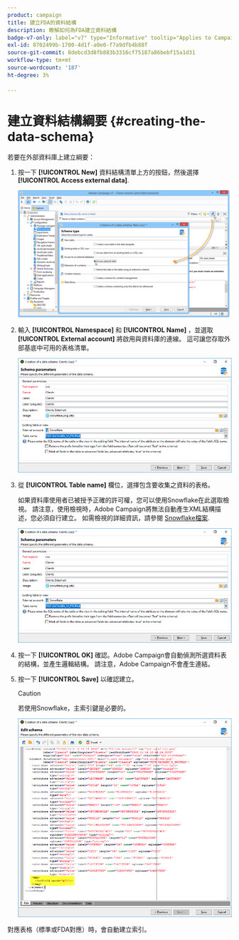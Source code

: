 ```yaml
---
product: campaign
title: 建立FDA的資料結構
description: 瞭解如何為FDA建立資料結構
badge-v7-only: label="v7" type="Informative" tooltip="Applies to Campaign Classic v7 only"
exl-id: 8702499b-1700-4d1f-a0e0-f7a9dfb4b88f
source-git-commit: 8debcd3d8fb883b3316cf75187a86bebf15a1d31
workflow-type: tm+mt
source-wordcount: '187'
ht-degree: 3%

---
```


# 建立資料結構綱要 {#creating-the-data-schema}



若要在外部資料庫上建立綱要：

1. 按一下 **[!UICONTROL New]** 資料結構清單上方的按鈕，然後選擇 **[!UICONTROL Access external data]**.

   ![](assets/wf_new_schema_fda.png)

1. 輸入 **[!UICONTROL Namespace]** 和  **[!UICONTROL Name]** ，並選取 **[!UICONTROL External account]** 將啟用與資料庫的連線。 這可讓您存取外部基底中可用的表格清單。

   ![](assets/wf_new_schema_select_table_fda.png)

1. 從 **[!UICONTROL Table name]** 欄位，選擇包含要收集之資料的表格。

   如果資料庫使用者已被授予正確的許可權，您可以使用Snowflake在此選取檢視。 請注意，使用檢視時，Adobe Campaign將無法自動產生XML結構描述，您必須自行建立。 如需檢視的詳細資訊，請參閱 [Snowflake檔案](https://docs.snowflake.com/en/user-guide/views-introduction.html).

   ![](assets/wf_new_schema_select_table_fda.png)

1. 按一下 **[!UICONTROL OK]** 確認。Adobe Campaign會自動偵測所選資料表的結構，並產生邏輯結構。 請注意，Adobe Campaign不會產生連結。

1. 按一下 **[!UICONTROL Save]** 以確認建立。

   >[!CAUTION]
   >
   >若使用Snowflake，主索引鍵是必要的。

   ![](assets/wf_new_schema_generate_fda.png)

對應表格（標準或FDA對應）時，會自動建立索引。
